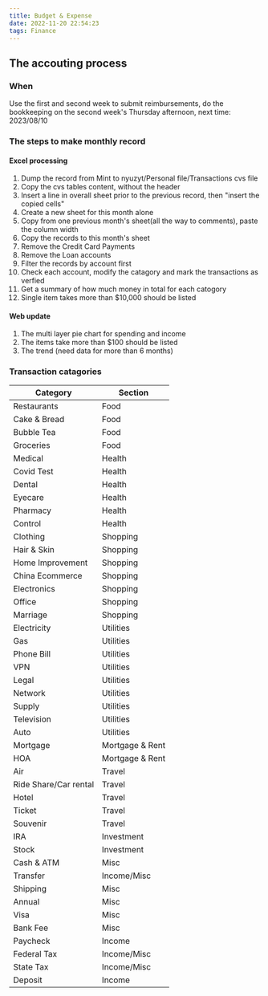 ```yaml
---
title: Budget & Expense
date: 2022-11-20 22:54:23
tags: Finance
---
```


## The accouting process

### When

Use the first and second week to submit reimbursements, do the bookkeeping on the second week's Thursday afternoon, next time: 2023/08/10

### The steps to make monthly record

#### Excel processing

1. Dump the record from Mint to nyuzyt/Personal file/Transactions cvs file
1. Copy the cvs tables content, without the header
1. Insert a line in overall sheet prior to the previous record, then "insert the copied cells"
1. Create a new sheet for this month alone
1. Copy from one previous month's sheet(all the way to comments), paste the column width
1. Copy the records to this month's sheet
1. Remove the Credit Card Payments
1. Remove the Loan accounts
1. Filter the records by account first
1. Check each account, modify the catagory and mark the transactions as verfied
1. Get a summary of how much money in total for each catogory
1. Single item takes more than $10,000 should be listed

#### Web update

1. The multi layer pie chart for spending and income
2. The items take more than $100 should be listed
3. The trend (need data for more than 6 months)

### Transaction catagories

| Category              | Section         |
| ----------------      | --------------- |
| Restaurants           | Food            |
| Cake & Bread          | Food            |
| Bubble Tea            | Food            |
| Groceries             | Food            |
| Medical               | Health          |
| Covid Test            | Health          |
| Dental                | Health          |
| Eyecare               | Health          |
| Pharmacy              | Health          |
| Control               | Health          |
| Clothing              | Shopping        |
| Hair & Skin           | Shopping        |
| Home Improvement      | Shopping        |
| China Ecommerce       | Shopping        |
| Electronics           | Shopping        |
| Office                | Shopping        |
| Marriage              | Shopping        |
| Electricity           | Utilities       |
| Gas                   | Utilities       |
| Phone Bill            | Utilities       |
| VPN                   | Utilities       |
| Legal                 | Utilities       |
| Network               | Utilities       |
| Supply                | Utilities       |
| Television            | Utilities       |
| Auto                  | Utilities       |
| Mortgage              | Mortgage & Rent |
| HOA                   | Mortgage & Rent |
| Air                   | Travel          |
| Ride Share/Car rental | Travel          |
| Hotel                 | Travel          |
| Ticket                | Travel          |
| Souvenir              | Travel          |
| IRA                   | Investment      |
| Stock                 | Investment      |
| Cash & ATM            | Misc            |
| Transfer              | Income/Misc     |
| Shipping              | Misc            |
| Annual                | Misc            |
| Visa                  | Misc            |
| Bank Fee              | Misc            |
| Paycheck              | Income          |
| Federal Tax           | Income/Misc     |
| State Tax             | Income/Misc     |
| Deposit               | Income          |
